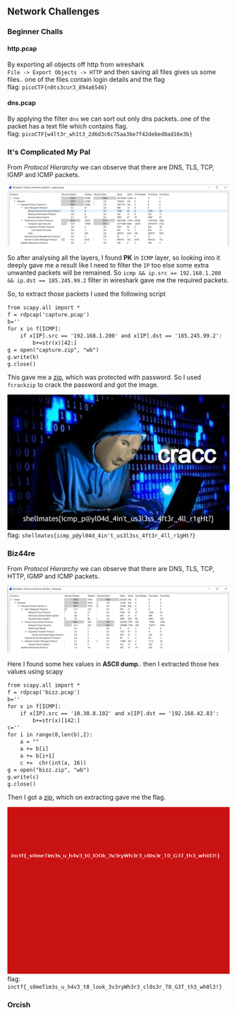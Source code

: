 ## Network Challenges  

### Beginner Challs  

#### http.pcap  

By exporting all objects off http from wireshark  
`File -> Export Objects -> HTTP` and then saving all files gives us some files.. one of the files contain login details and the flag  
flag: `picoCTF{n0ts3cur3_894a6546}`

#### dns.pcap  

By applying the filter `dns` we can sort out only dns packets..one of the packet has a text file which contains flag.  
flag: `picoCTF{w4lt3r_wh1t3_2d6d3c6c75aa3be7f42debed8ad16e3b}`  

### It's Complicated My Pal  

From *Protocol Hierarchy* we can observe that there are DNS, TLS, TCP, IGMP and ICMP packets.  

![Protocol](https://github.com/rith-vik-7/Forensics/blob/main/Images/Capture1.PNG)  

So after analysing all the layers, I found **PK** in `ICMP` layer, so looking into it deeply gave me a result like I need to filter the `IP` too else some extra unwanted packets will be remained. So `icmp && ip.src == 192.168.1.200 && ip.dst == 185.245.99.2` filter in wireshark gave me the required packets.

So, to extract those packets I used the following script  
```
from scapy.all import *
f = rdpcap('capture.pcap')
b=''
for x in f[ICMP]:
	if x[IP].src == '192.168.1.200' and x[IP].dst == '185.245.99.2':
		b+=str(x)[42:]
g = open("capture.zip", "wb")
g.write(b)
g.close()
```
This gave me a [zip](https://github.com/rith-vik-7/Forensics/blob/main/Images/capture.zip), which was protected with password. So I used `fcrackzip` to crack the password and got the image.  

![flag](https://github.com/rith-vik-7/Forensics/blob/main/Images/flag.jpg)  
flag: `shellmates{icmp_p@yl04d_4in't_us3l3ss_4ft3r_4ll_r1gHt?}`

### Biz44re  

From *Protocol Hierarchy* we can observe that there are DNS, TLS, TCP, HTTP, IGMP and ICMP packets.  

![Protocol](https://github.com/rith-vik-7/Forensics/blob/main/Images/bizz1.PNG)  

Here I found some hex values in **ASCII dump**.. then I extracted those hex values using scapy
```
from scapy.all import *
f = rdpcap('bizz.pcap')
b=''
for x in f[ICMP]:
	if x[IP].src == '10.30.8.102' and x[IP].dst == '192.168.42.83':
		b+=str(x)[142:]	
c=''
for i in range(0,len(b),2):
    a = ""
    a += b[i]
    a += b[i+1]
    c +=  chr(int(a, 16))
g = open("bizz.zip", "wb")
g.write(c)
g.close()
```

Then I got a [zip](https://github.com/rith-vik-7/Forensics/blob/main/Images/bizz.zip), which on extracting gave me the flag. 

![flag](https://github.com/rith-vik-7/Forensics/blob/main/Images/flag.png)  
flag: `inctf{_s0meTim3s_u_h4v3_t0_look_3v3ryWh3r3_cl0s3r_T0_G3T_th3_wh0l3!}`

### Orcish  

